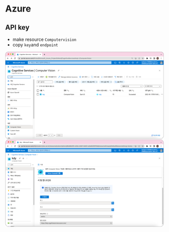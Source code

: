 # Azure

## API key
- make resource ```Computervision``` 
- copy ```key```and ```endpoint```

![image-1](../.asset/azure-1.png)
![image-2](../.asset/azure-2.png)
